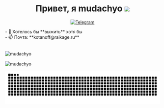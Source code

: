 <h1 align="center">Привет, я mudachyo <img src="https://media.giphy.com/media/J2awouDsf23R2vo2p5/giphy.gif" width="50"></h1>


<p align="center">
<a href="http://t.me/mudachyo">
<img src="https://img.shields.io/badge/Telegram-%232E87FB?color=5865F2&style=for-the-badge&logo=telegram&logoColor=white"alt="Telegram"/>
</a>
</p>
- 🌱 Хотелось бы **выжить** хотя бы<br>
- 📫 Почта: **kotanoff@raikage.ru**<br><br>


<p><img src="https://github-readme-stats.vercel.app/api/top-langs/?username=mudachyo&layout=compact&custom_title=%D0%AF%D0%B7%D1%8B%D0%BA%D0%B8?&show_icons=true&disable_animations=false&icon_color=ffe32e&title_color=ffffff&text_color=ffffff&border_color=78c6fd&bg_color=45,78c6fd,5e7aef" alt="mudachyo" /></p>

<img align="center" src="https://github-readme-stats.vercel.app/api?username=mudachyo&show_icons=true&icon_color=ffe32e&title_color=ffffff&text_color=ffffff&border_color=78c6fd&bg_color=45,78c6fd,5e7aef&cache_seconds=1800&locale=en" alt="mudachyo" /></p>

<img src="https://raw.githubusercontent.com/mudachyo/mudachyo/main/github-user-contribution.svg">
